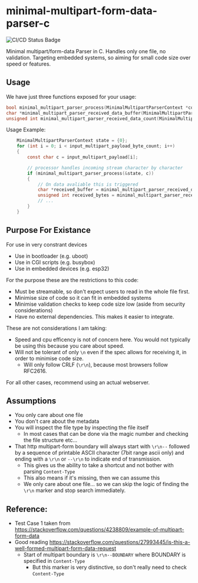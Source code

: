 # minimal-multipart-form-data-parser-c

![CI/CD Status Badge](https://github.com/mofosyne/minimal-multipart-form-data-parser-c/actions/workflows/ci.yml/badge.svg)

Minimal multipart/form-data Parser in C. Handles only one file, no validation.
Targeting embedded systems, so aiming for small code size over speed or features.

## Usage

We have just three functions exposed for your usage:

```c
bool minimal_multipart_parser_process(MinimalMultipartParserContext *context, const char c);
char *minimal_multipart_parser_received_data_buffer(MinimalMultipartParserContext *context);
unsigned int minimal_multipart_parser_received_data_count(MinimalMultipartParserContext *context);
```

Usage Example:

```c
    MinimalMultipartParserContext state = {0};
    for (int i = 0; i < input_multipart_payload_byte_count; i++)
    {
        const char c = input_multipart_payload[i];

        // processor handles incoming stream character by character
        if (minimal_multipart_parser_process(&state, c))
        {
            // On data avaliable this is triggered
            char *received_buffer = minimal_multipart_parser_received_data_buffer(&state);
            unsigned int received_bytes = minimal_multipart_parser_received_data_count(&state);
            // ... 
        }
    }
```

## Purpose For Existance

For use in very constrant devices

* Use in bootloader (e.g. uboot)
* Use in CGI scripts (e.g. busybox)
* Use in embedded devices (e.g. esp32)

For the purpose these are the restrictions to this code:

* Must be streamable, so don't expect users to read in the whole file first.
* Minimise size of code so it can fit in embedded systems
* Minimise validation checks to keep code size low (aside from security considerations)
* Have no external dependencies. This makes it easier to integrate.

These are not considerations I am taking:

* Speed and cpu efficency is not of concern here. You would not typically be using this because you care about speed.
* Will not be tolerant of only `\n` even if the spec allows for receiving it, in order to minimise code size. 
    - Will only follow CRLF (`\r\n`), because most browsers follow RFC2616.

For all other cases, recommend using an actual webserver.

## Assumptions

* You only care about one file
* You don't care about the metadata
* You will inspect the file type by inspecting the file itself
    - In most cases that can be done via the magic number and checking the file structure etc...
* That http multipart-form boundary will always start with `\r\n--` followed by a sequence of printable ASCII character (7bit range ascii only) and ending with a `\r\n` or `--\r\n` to indicate end of transmission.
    - This gives us the ability to take a shortcut and not bother with parsing `Content-Type`
    - This also means if it's missing, then we can assume this
    - We only care about one file... so we can skip the logic of finding the `\r\n` marker and stop search immediately.

## Reference:

* Test Case 1 taken from <https://stackoverflow.com/questions/4238809/example-of-multipart-form-data>
* Good reading <https://stackoverflow.com/questions/27993445/is-this-a-well-formed-multipart-form-data-request>
    - Start of multipart boundary is `\r\n--BOUNDARY` where BOUNDARY is specified in `Content-Type`
        - But this marker is very distinctive, so don't really need to check `Content-Type`
